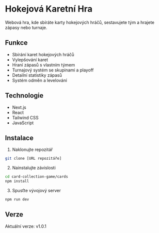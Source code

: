 # Hokejová Karetní Hra

Webová hra, kde sbíráte karty hokejových hráčů, sestavujete tým a hrajete zápasy nebo turnaje.

## Funkce

- Sbírání karet hokejových hráčů
- Vylepšování karet
- Hraní zápasů s vlastním týmem
- Turnajový systém se skupinami a playoff
- Detailní statistiky zápasů
- Systém odměn a levelování

## Technologie

- Next.js
- React
- Tailwind CSS
- JavaScript

## Instalace

1. Naklonujte repozitář
```bash
git clone [URL repozitáře]
```

2. Nainstalujte závislosti
```bash
cd card-collection-game/cards
npm install
```

3. Spusťte vývojový server
```bash
npm run dev
```

## Verze

Aktuální verze: v1.0.1 